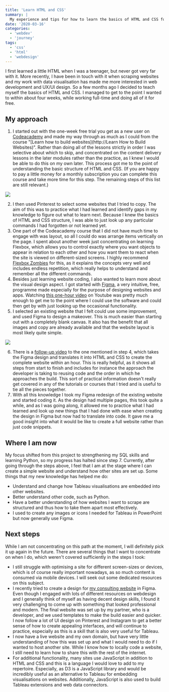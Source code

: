 ```yaml
---
title: 'Learn HTML and CSS'
summary: |
  My experience and tips for how to learn the basics of HTML and CSS for free with online resources.
date: '2020-03-16'
categories:
  - 'webdev'
  - 'journey'
tags:
  - 'css'
  - 'html'
  - 'webdesign'
---
```


I first learned a little HTML when I was a teenager, but never got very far with it. More recently, I have been in touch with it when scraping websites and my work with data visualisation has made me more interested in web development and UX/UI design. So a few months ago I decided to teach myself the basics of HTML and CSS. I managed to get to the point I wanted to within about four weeks, while working full-time and doing all of it for free.

## My approach

1. I started out with the one-week free trial you get as a new user on [Codeacademy](http://codeacademy.com) and made my way through as much as I could from the course "[Learn how to build websites](http://Learn How to Build Websites)". Rather than doing all of the lessons strictly in order I was selective about which to skip, and concentrated on the content delivery lessons in the later modules rather than the practice, as I knew I would be able to do this on my own later. This process got me to the point of understanding the basic structure of HTML and CSS. (If you are happy to pay a little money for a monthly subscription you can complete this course and take more time for this step. The remaining steps of this list are still relevant.)

![](https://nalediholly.files.wordpress.com/2020/03/2020-03-15_19-49-36.png?w=1024)

2. I then used Pinterest to select some websites that I tried to copy. The aim of this was to practice what I had learned and identify gaps in my knowledge to figure out what to learn next. Because I knew the basics of HTML and CSS structure, I was able to just look up any particular commands I had forgotten or not learned yet.
3. One part of the Codeacademy course that I did not have much time to engage with was layout, so all I could do was arrange items vertically on the page. I spent about another week just concentrating on learning Flexbox, which allows you to control exactly where you want objects to appear in relation to each other and how you want them to react when the site is viewed on different-sized screens. I highly recommend [Flexbox Zombies](https://mastery.games/p/flexbox-zombies) for this, as it explains the concepts very well and includes endless repetition, which really helps to understand and remember all the different commands.
4. Besides just learning website coding, I also wanted to learn more about the visual design aspect. I got started with [Figma](https://www.figma.com/), a very intuitive, free, programme made especially for the purpose of designing websites and apps. Watching [this one-hour video](https://www.youtube.com/watch?v=FK4YusHIIj0&t=4s) on Youtube was pretty much enough to get me to the point where I could use the software and could then get by with just looking up the occasional functionality.
5. I selected an existing website that I felt could use some improvement, and used Figma to design a makeover. This is much easier than starting out with a completely blank canvas. It also has the benefit that all images and copy are already available and that the website layout is most likely quite simple.

![](https://nalediholly.files.wordpress.com/2020/03/2020-03-15_20-15-26.png?w=1024)

6. There is a [follow-up video](https://www.youtube.com/watch?v=RZ-Oe4_Ew7g&feature=youtu.be) to the one mentioned in step 4, which takes the Figma design and translates it into HTML and CSS to create the complete website within an hour. This is really helpful, as it shows all steps from start to finish and includes for instance the approach the developer is taking to reusing code and the order in which he approaches the build. This sort of practical information doesn't really get covered in any of the tutorials or courses that I tried and is useful to tie all the pieces together.
7. With all this knowledge I took my Figma redesign of the existing website and started coding it. As the design had multiple pages, this took quite a while, and as I was going along, it allowed me to practice what I had learned and look up new things that I had done with ease when creating the design in Figma but now had to translate into code. It gave me a good insight into what it would be like to create a full website rather than just code snippets.

## Where I am now

My focus shifted from this project to strengthening my SQL skills and learning Python, so my progress has halted since step 7. Currently, after going through the steps above, I feel that I am at the stage where I can create a simple website and understand how other sites are set up. Some things that my new knowledge has helped me do:

- Understand and change how Tableau visualisations are embedded into other websites.
- Better understand other code, such as Python.
- Have a better understanding of how websites I want to scrape are structured and thus how to take them apart most effectively.
- I used to create any images or icons I needed for Tableau in PowerPoint but now generally use Figma.

## Next steps

While I am not concentrating on this path at the moment, I will definitely pick it up again in the future. There are several things that I want to concentrate on when I do, which weren't covered sufficiently in the steps I took:

- I still struggle with optimising a site for different screen-sizes or devices, which is of course really important nowadays, as so much content is consumed via mobile devices. I will seek out some dedicated resources on this subject.
- I recently tried to create a design for [my consulting website](http://naledi.co.uk) in Figma. Even though I engaged with lots of different resources on webdesign and I generally think of myself as having decent design skills, I found it very challenging to come up with something that looked professional and modern. The final website was set up by my partner, who is a developer, and we used templates to make the build easier and quicker. I now follow a lot of UI design on Pinterest and Instagram to get a better sense of how to create appealing interfaces, and will continue to practice, especially as this is a skill that is also very useful for Tableau.
- I now have a live website and my own domain, but have very little understanding of how this was set up and what I would need to do if I wanted to host another site. While I know how to locally code a website, I still need to learn how to share this with the rest of the internet.
- For additional functionality, many sites use JavaScript in addition to HTML and CSS and this is a language I would love to add to my repertoire. Especially, as D3 is a JavaScript library and would be incredibly useful as an alternative to Tableau for embedding visualisations on websites. Additionally, JavaScript is also used to build Tableau extensions and web data connectors.
